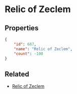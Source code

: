 # Relic of Zeclem

<no description available>

## Properties

```json
{
    "id": 687,
    "name": "Relic of Zeclem",
    "count": -100
}
```

## Related

- [Relic of Zeclem](../items/20120-relic-of-zeclem.md)

